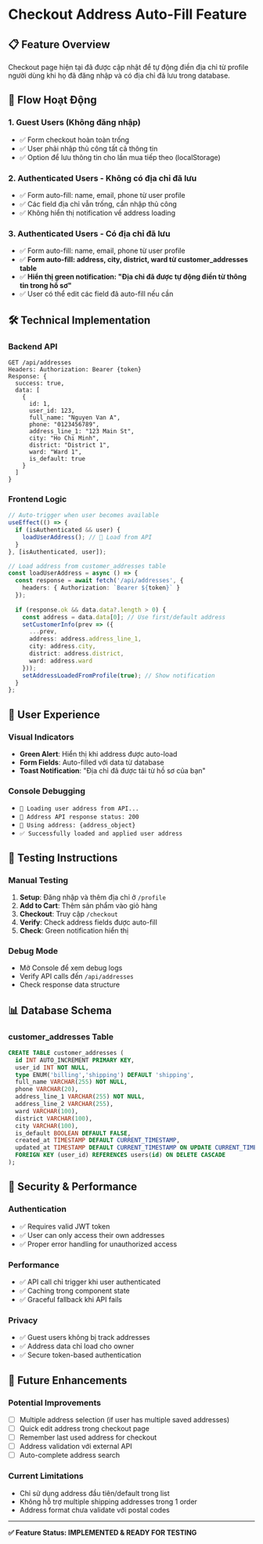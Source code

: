 # Checkout Address Auto-Fill Feature

## 📋 Feature Overview

Checkout page hiện tại đã được cập nhật để tự động điền địa chỉ từ profile người dùng khi họ đã đăng nhập và có địa chỉ đã lưu trong database.

## 🔄 Flow Hoạt Động

### 1. Guest Users (Không đăng nhập)
- ✅ Form checkout hoàn toàn trống
- ✅ User phải nhập thủ công tất cả thông tin
- ✅ Option để lưu thông tin cho lần mua tiếp theo (localStorage)

### 2. Authenticated Users - Không có địa chỉ đã lưu
- ✅ Form auto-fill: name, email, phone từ user profile
- ✅ Các field địa chỉ vẫn trống, cần nhập thủ công
- ✅ Không hiển thị notification về address loading

### 3. Authenticated Users - Có địa chỉ đã lưu  
- ✅ Form auto-fill: name, email, phone từ user profile
- ✅ **Form auto-fill: address, city, district, ward từ customer_addresses table**
- ✅ **Hiển thị green notification: "Địa chỉ đã được tự động điền từ thông tin trong hồ sơ"**
- ✅ User có thể edit các field đã auto-fill nếu cần

## 🛠 Technical Implementation

### Backend API
```
GET /api/addresses
Headers: Authorization: Bearer {token}
Response: {
  success: true,
  data: [
    {
      id: 1,
      user_id: 123,
      full_name: "Nguyen Van A", 
      phone: "0123456789",
      address_line_1: "123 Main St",
      city: "Ho Chi Minh",
      district: "District 1", 
      ward: "Ward 1",
      is_default: true
    }
  ]
}
```

### Frontend Logic
```typescript
// Auto-trigger when user becomes available
useEffect(() => {
  if (isAuthenticated && user) {
    loadUserAddress(); // 🔄 Load from API
  }
}, [isAuthenticated, user]);

// Load address from customer_addresses table
const loadUserAddress = async () => {
  const response = await fetch('/api/addresses', {
    headers: { Authorization: `Bearer ${token}` }
  });
  
  if (response.ok && data.data?.length > 0) {
    const address = data.data[0]; // Use first/default address
    setCustomerInfo(prev => ({
      ...prev,
      address: address.address_line_1,
      city: address.city,
      district: address.district, 
      ward: address.ward
    }));
    setAddressLoadedFromProfile(true); // Show notification
  }
};
```

## 🎯 User Experience

### Visual Indicators
- **Green Alert**: Hiển thị khi address được auto-load
- **Form Fields**: Auto-filled với data từ database
- **Toast Notification**: "Địa chỉ đã được tải từ hồ sơ của bạn"

### Console Debugging
- `📍 Loading user address from API...`
- `📍 Address API response status: 200`
- `📍 Using address: {address_object}`
- `✅ Successfully loaded and applied user address`

## 🧪 Testing Instructions

### Manual Testing
1. **Setup**: Đăng nhập và thêm địa chỉ ở `/profile`
2. **Add to Cart**: Thêm sản phẩm vào giỏ hàng
3. **Checkout**: Truy cập `/checkout` 
4. **Verify**: Check address fields được auto-fill
5. **Check**: Green notification hiển thị

### Debug Mode
- Mở Console để xem debug logs
- Verify API calls đến `/api/addresses`
- Check response data structure

## 📊 Database Schema

### customer_addresses Table
```sql
CREATE TABLE customer_addresses (
  id INT AUTO_INCREMENT PRIMARY KEY,
  user_id INT NOT NULL,
  type ENUM('billing','shipping') DEFAULT 'shipping',
  full_name VARCHAR(255) NOT NULL,
  phone VARCHAR(20),
  address_line_1 VARCHAR(255) NOT NULL,
  address_line_2 VARCHAR(255),
  ward VARCHAR(100),
  district VARCHAR(100), 
  city VARCHAR(100),
  is_default BOOLEAN DEFAULT FALSE,
  created_at TIMESTAMP DEFAULT CURRENT_TIMESTAMP,
  updated_at TIMESTAMP DEFAULT CURRENT_TIMESTAMP ON UPDATE CURRENT_TIMESTAMP,
  FOREIGN KEY (user_id) REFERENCES users(id) ON DELETE CASCADE
);
```

## 🔐 Security & Performance

### Authentication
- ✅ Requires valid JWT token
- ✅ User can only access their own addresses
- ✅ Proper error handling for unauthorized access

### Performance
- ✅ API call chỉ trigger khi user authenticated
- ✅ Caching trong component state
- ✅ Graceful fallback khi API fails

### Privacy
- ✅ Guest users không bị track addresses
- ✅ Address data chỉ load cho owner
- ✅ Secure token-based authentication

## 🚀 Future Enhancements

### Potential Improvements
- [ ] Multiple address selection (if user has multiple saved addresses)
- [ ] Quick edit address trong checkout page
- [ ] Remember last used address for checkout
- [ ] Address validation với external API
- [ ] Auto-complete address search

### Current Limitations
- Chỉ sử dụng address đầu tiên/default trong list
- Không hỗ trợ multiple shipping addresses trong 1 order
- Address format chưa validate với postal codes

---

**✅ Feature Status: IMPLEMENTED & READY FOR TESTING**

